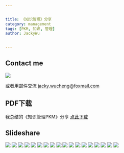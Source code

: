 ```yaml
---

   
title: 《知识管理》分享   
category: management  
tags: [PKM, 知识, 管理]  
author: JackyWu  
  

---
```



## Contact me

![](/assets/images/weixin-pic-jackywu.jpg)

或者用邮件交流 <a href="mailto:jacky.wucheng@foxmail.com">jacky.wucheng@foxmail.com</a>

## PDF下载

我总结的《知识管理PKM》分享
[点此下载](/assets/downloads/pkm_share/知识管理.pdf)

## Slideshare

![](/assets/downloads/pkm_share/知识管理.001.jpeg)
![](/assets/downloads/pkm_share/知识管理.002.jpeg)
![](/assets/downloads/pkm_share/知识管理.003.jpeg)
![](/assets/downloads/pkm_share/知识管理.004.jpeg)
![](/assets/downloads/pkm_share/知识管理.005.jpeg)
![](/assets/downloads/pkm_share/知识管理.006.jpeg)
![](/assets/downloads/pkm_share/知识管理.007.jpeg)
![](/assets/downloads/pkm_share/知识管理.008.jpeg)
![](/assets/downloads/pkm_share/知识管理.009.jpeg)
![](/assets/downloads/pkm_share/知识管理.010.jpeg)
![](/assets/downloads/pkm_share/知识管理.011.jpeg)
![](/assets/downloads/pkm_share/知识管理.012.jpeg)
![](/assets/downloads/pkm_share/知识管理.013.jpeg)
![](/assets/downloads/pkm_share/知识管理.014.jpeg)
![](/assets/downloads/pkm_share/知识管理.015.jpeg)
![](/assets/downloads/pkm_share/知识管理.016.jpeg)
![](/assets/downloads/pkm_share/知识管理.017.jpeg)
![](/assets/downloads/pkm_share/知识管理.018.jpeg)
